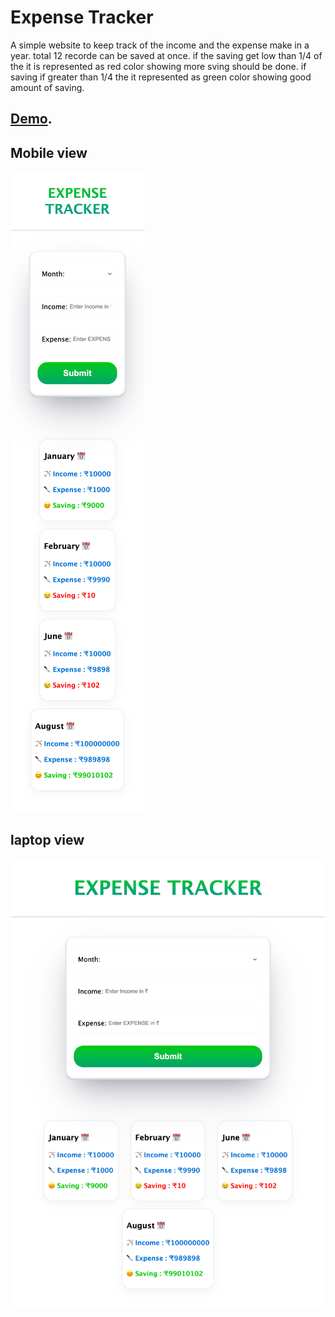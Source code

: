 
# Expense Tracker
A simple website to keep track of the income and the expense make in a year.
total 12 recorde can be saved at once. 
if the saving get low than 1/4 of the it is represented as red color showing more sving should be done.
if saving if greater than 1/4 the it represented as green color showing good amount of saving.



## [Demo](https://mohit-expense-tracker.netlify.app/).


## Mobile view

![Mobile view](https://github.com/sonimohit481/Expense-Tracker/blob/main/Image/Mobile.png)

## laptop view

![Laptop view](https://github.com/sonimohit481/Expense-Tracker/blob/main/Image/Normal.png)

